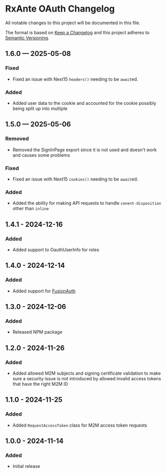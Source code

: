 # RxAnte OAuth Changelog

All notable changes to this project will be documented in this file.

The format is based on [Keep a Changelog](http://keepachangelog.com/en/1.0.0/)
and this project adheres to [Semantic Versioning](http://semver.org/spec/v2.0.0.html).

## 1.6.0 — 2025-05-08
### Fixed
- Fixed an issue with Next15 `headers()` needing to be `await`ed.
### Added
- Added user data to the cookie and accounted for the cookie possibly being split up into multiple

## 1.5.0 — 2025-05-06
### Removed
- Removed the SignInPage export since it is not used and doesn't work and causes some problems
### Fixed
- Fixed an issue with Next15 `cookies()` needing to be `await`ed.
### Added
- Added the ability for making API requests to handle `conent-disposition` other than `inline`

## 1.4.1 - 2024-12-16
### Added
- Added support to OauthUserInfo for roles

## 1.4.0 - 2024-12-14
### Added
- Added support for [FusionAuth](https://fusionauth.io)

## 1.3.0 - 2024-12-06
### Added
- Released NPM package

## 1.2.0 - 2024-11-26
### Added
- Added allowed M2M subjects and signing certificate validation to make sure a security issue is not introduced by allowed invalid access tokens that have the right M2M ID

## 1.1.0 - 2024-11-25
### Added
- Added `RequestAccessToken` class for M2M access token requests

## 1.0.0 - 2024-11-14
### Added
- Initial release
